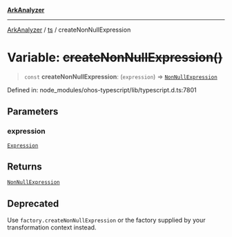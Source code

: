 [**ArkAnalyzer**](../../../../README.md)

***

[ArkAnalyzer](../../../../globals.md) / [ts](../README.md) / createNonNullExpression

# Variable: ~~createNonNullExpression()~~

> `const` **createNonNullExpression**: (`expression`) => [`NonNullExpression`](../interfaces/NonNullExpression.md)

Defined in: node\_modules/ohos-typescript/lib/typescript.d.ts:7801

## Parameters

### expression

[`Expression`](../interfaces/Expression.md)

## Returns

[`NonNullExpression`](../interfaces/NonNullExpression.md)

## Deprecated

Use `factory.createNonNullExpression` or the factory supplied by your transformation context instead.
